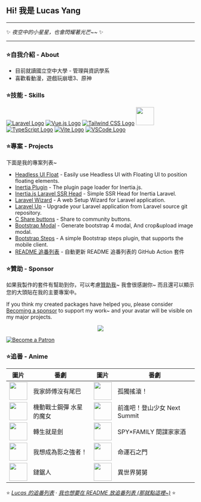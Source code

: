 ## Hi! 我是 Lucas Yang

---

✨ *夜空中的小星星，也會閃耀著光芒~~* ✨

---

### ⭐自我介紹 - About

* 目前就讀國立空中大學 - 管理與資訊學系
* 喜歡看動漫，遊戲玩崩壞3、原神

### ⭐技能 - Skills

[![Laravel Logo](https://skillicons.dev/icons?i=laravel&theme=light)](https://laravel.com/)
[![Vue.js Logo](https://skillicons.dev/icons?i=vue&theme=light)](https://vuejs.org/)
[![Tailwind CSS Logo](https://skillicons.dev/icons?i=tailwind&theme=light)](https://tailwindcss.com/)
<a href="https://inertiajs.com/"><img src="https://lucas-yang.vercel.app/images/inertiajs-logo-rounded.svg" width="48" height="48"></a>
[![TypeScript Logo](https://skillicons.dev/icons?i=ts)](https://www.typescriptlang.org/)
[![Vite Logo](https://skillicons.dev/icons?i=vite&theme=light)](https://vitejs.dev/)
[![VSCode Logo](https://skillicons.dev/icons?i=vscode&theme=light)](https://code.visualstudio.com/)

### ⭐專案 - Projects

下面是我的專案列表~

* [Headless UI Float](https://github.com/ycs77/headlessui-float) - Easily use Headless UI with Floating UI to position floating elements.
* [Inertia Plugin](https://github.com/ycs77/inertia-plugin) - The plugin page loader for Inertia.js.
* [Inertia.js Laravel SSR Head](https://github.com/ycs77/inertia-laravel-ssr-head) - Simple SSR Head for Inertia Laravel.
* [Laravel Wizard](https://github.com/ycs77/laravel-wizard) - A web Setup Wizard for Laravel application.
* [Laravel Up](https://laravel-up.vercel.app/) - Upgrade your Laravel application from Laravel source git repository.
* [C Share buttons](https://github.com/ycs77/jquery-plugin-c-share) - Share to community buttons.
* [Bootstrap Modal](https://github.com/ycs77/jquery-plugin-bsModal) - Generate bootstrap 4 modal, And crop&upload image modal.
* [Bootstrap Steps](https://github.com/ycs77/bootstrap-steps) - A simple Bootstrap steps plugin, that supports the mobile client.
* [README 追番列表](https://github.com/ycs77/readme-anime-list) - 自動更新 README 追番列表的 GitHub Action 套件

### ⭐贊助 - Sponsor

如果我製作的套件有幫助到你，可以考慮[贊助我](https://www.patreon.com/ycs77)~ 我會很感謝你~ 而且還可以顯示您的大頭貼在我的主要專案中。

If you think my created packages have helped you, please consider [Becoming a sponsor](https://www.patreon.com/ycs77) to support my work~ and your avatar will be visible on my major projects.

<p align="center">
  <a href="https://www.patreon.com/ycs77">
    <img src="https://cdn.jsdelivr.net/gh/ycs77/static/sponsors.svg"/>
  </a>
</p>

<a href="https://www.patreon.com/ycs77">
  <img src="https://c5.patreon.com/external/logo/become_a_patron_button.png" alt="Become a Patron" />
</a>

<br />

### ⭐追番 - Anime

| 圖片 | 番劇 | 圖片 | 番劇 |
| --- | --- | --- | --- |
| [<img src="https://lain.bgm.tv/r/100/pic/cover/l/0e/c7/344874_qS88b.jpg" width="48">](https://lain.bgm.tv/pic/cover/l/0e/c7/344874_qS88b.jpg) | 我家師傅沒有尾巴 | [<img src="https://lain.bgm.tv/r/100/pic/cover/l/e2/e7/328609_2EHLJ.jpg" width="48">](https://lain.bgm.tv/pic/cover/l/e2/e7/328609_2EHLJ.jpg) | 孤獨搖滾！ |
| [<img src="https://lain.bgm.tv/r/100/pic/cover/l/f1/fd/349441_uND33.jpg" width="48">](https://lain.bgm.tv/pic/cover/l/f1/fd/349441_uND33.jpg) | 機動戰士鋼彈 水星的魔女 | [<img src="https://lain.bgm.tv/r/100/pic/cover/l/64/5a/290980_Jju6q.jpg" width="48">](https://lain.bgm.tv/pic/cover/l/64/5a/290980_Jju6q.jpg) | 前進吧！登山少女 Next Summit |
| [<img src="https://lain.bgm.tv/r/100/pic/cover/l/e5/10/350224_GkByG.jpg" width="48">](https://lain.bgm.tv/pic/cover/l/e5/10/350224_GkByG.jpg) | 轉生就是劍 | [<img src="https://lain.bgm.tv/r/100/pic/cover/l/3c/82/373267_ffBO8.jpg" width="48">](https://lain.bgm.tv/pic/cover/l/3c/82/373267_ffBO8.jpg) | SPY×FAMILY 間諜家家酒 |
| [<img src="https://lain.bgm.tv/r/100/pic/cover/l/39/96/329114_mB55b.jpg" width="48">](https://lain.bgm.tv/pic/cover/l/39/96/329114_mB55b.jpg) | 我想成為影之強者！ | [<img src="https://lain.bgm.tv/r/100/pic/cover/l/a9/79/10380_YwP4R.jpg" width="48">](https://lain.bgm.tv/pic/cover/l/a9/79/10380_YwP4R.jpg) | 命運石之門 |
| [<img src="https://lain.bgm.tv/r/100/pic/cover/l/26/b4/321885_92uzU.jpg" width="48">](https://lain.bgm.tv/pic/cover/l/26/b4/321885_92uzU.jpg) | 鏈鋸人 | [<img src="https://lain.bgm.tv/r/100/pic/cover/l/1a/75/339326_v466V.jpg" width="48">](https://lain.bgm.tv/pic/cover/l/1a/75/339326_v466V.jpg) | 異世界舅舅 |

⭐ *[Lucas 的追番列表](https://bangumi.tv/anime/list/715333/do)* · *[我也想要在 README 放追番列表 (那就點這裡~)](https://github.com/ycs77/readme-anime-list)* ⭐
